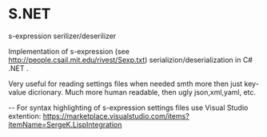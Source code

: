 # S.NET
s-expression serilizer/deserilizer

Implementation of s-expression (see  http://people.csail.mit.edu/rivest/Sexp.txt) 
serializion/deserialization in C# .NET . 

Very useful for reading settings files when needed smth more then just key-value dicrionary.
Much more human readable, then ugly json,xml,yaml, etc. 

--
For syntax highlighting of s-expression settings files use Visual Studio extention:
https://marketplace.visualstudio.com/items?itemName=SergeK.LispIntegration
